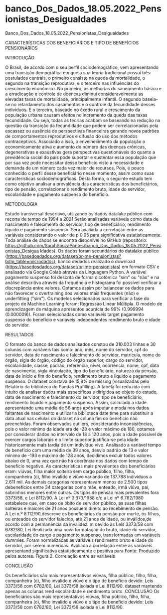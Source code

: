 # banco_Dos_Dados_18.05.2022_Pensionistas_Desigualdades
Banco_Dos_Dados_18.05.2022_Pensionistas_Desigualdades

CARACTERÍSTICAS DOS BENEFICIÁRIOS E TIPO DE BENEFÍCIOS
PENSIONÁRIOS

INTRODUÇÃO


O Brasil, de acordo com o seu perfil sociodemográfico, vem apresentando uma
transição demográfica em que a sua teoria tradicional possui três postulados centrais, o
primeiro consiste na queda da mortalidade, o segundo na transição reprodutiva, e o terceiro
nas influências do crescimento econômico. No primeiro, as melhorias do saneamento básico e
a erradicação e controle de doenças diminui consideravelmente as elevadas taxas de
mortalidade, principalmente infantil. O segundo baseia-se no retardamento dos casamentos e
o controle da fecundidade desses indivíduos. E o terceiro, baseado no êxodo rural e
crescimento da população urbana causam efeitos no incremento da queda das taxas
fecundidade.
Ou seja, todas as teorias acabam se baseando na redução na questão da transição da
fecundidade que podem ser correlacionadas pela escassez ou ausência de perspectivas
financeiras gerando novos padrões de comportamentos reprodutivos e difusão do uso dos
métodos contraceptivos. Associado a isso, o envelhecimento da população o economicamente
ativa e aumento do número das doenças crônicas, degenerativas e exaustivas gera
perspectivas questionáveis do quanto a previdência social do país pode suportar e sustentar
essa população que por sua vez pode necessitar desse benefício visto a necessidade e
demanda de um número cada vez maior de recursos.
Pois, é pouco conhecido o perfil desse beneficiário nesse momento, assim como suas
características sociodemográficas. Desta forma, o seguinte estudo tem como objetivo analisar
a prevalência das características dos beneficiários, tipo de pensão, correlacionar o
rendimento bruto, idade do servidor, escolaridade e pagamento suspenso do benefício.

METODOLOGIA

Estudo transversal descritivo, utilizando os dados datalake público com recorte de
tempo de 1994 a 2021 Serão analisadas variáveis como data de nascimento e falecimento do
servidor, tipo de beneficiário, rendimento líquido e pagamento suspenso. Será avaliada a
correlação entre as variáveis considerando o valor de p 0,05 para significativa
estatisticamente.
Toda análise de dados se encontra disponível no GitHub (repositório:
https://github.com/SarahSouzaPontes/banco_Dos_Dados_18.05.2022_Pensionistas_Desigua
ldades). Os dados foram secundários do datalake público
(https://basedosdados.org/dataset/br-me-pensionistas?bdm_table=microdados), banco dedados realizado o download (https://basedosdados.org/dataset/br-me-pensionistas) em
formato CSV e analisado via Google Colab através da Linguagem Python.
A variável pagamento suspenso foi descrita de forma dicotômica "sim" ou "não" e na
análise descritiva através da frequência e histograma foi possível verificar a discrepância
entre valores. Optamos assim por balancear os dados para não favorecer o overtraining dos
valores mais frequentes (não) e underfitting ("sim").
Os modelos selecionados para verificar a fase do projeto de Machine Learning foram:
Regressão Linear Múltipla. O modelo de aprendizagem de máquina apresentou acurácia de
99% (0.999994 (0.000009)). Foram selecionadas como variáveis target pagamento suspenso
do benefício e variáveis independentes rendimento bruto e idade do servidor.

RESULTADOS

O formato do banco de dados analisados constou de 310.003 linhas e 30 colunas com
variáveis tais como: ano, mês, nome do servidor, cpf do servidor, data de nascimento e
falecimento do servidor, matrícula, nome do órgão, sigla do órgão, código do órgão
superior, cargo do servidor, escolaridade, classe, padrão, referência, nível, ocorrência,
nome, cpf, data de nascimento, sigla vinculação, tipo do beneficiário, natureza da pensão,
data de início e fim do benefício, rendimento bruto e líquido e pagamento suspenso. O
dataset constava de 15,9% de missing (visualizadas pelo Relatório da biblioteca do Pandas
Profilling).
A tabela foi reduzida com intuito de analisar dados mais específicos e dirigidos ao
objeto do estudo, data de nascimento e falecimento do servidor, tipo de beneficiário,
rendimento líquido e pagamento suspenso. Assim, calculado a idade apresentando uma média
de 56 anos após imputar a moda nos dados faltantes de nascimento e utilizar a biblioteca date
time para substituir a data atual nas células do dataset na coluna fim do benefício não
preenchidas. Foram observados outliers, considerando inconsistências, pois o valor mínimo
da idade era de -28 e valor máximo de 180, optamos por considerar dados no intervalo de 18
a 120 anos, pois a idade possível de exercer cargos laborais e o limite superior justifica-se
pela idade historicamente mais tardia de um indivíduo vivo.
Analisado a variável tempo de benefício com uma média de 39 anos, desvio padrão
de 13 e valor mínimo de -193 e máximo de 128 anos, decidimos excluir todos valores abaixo
de 0, uma vez que não há coerência nos dados com tempo de benefício negativo. As
características mais prevalentes dos beneficiários eram: viúvas, filha maior solteira sem
cargo público, filho, filha, companheira (o), filho invalido e viúvo variando de 137.788
indivíduos a 2.611 mil. As demais categorias representavam menos de 2.500 tipos debenefícios entre 34 categorias como mãe, enteado, irmã viúva, pai, sobrinhos menores entre
outras.
Os tipos de pensão mais prevalentes fora
3373/58, e Lei 8112/90.
A Lei nº 3.373/1958 c/c a Lei nº 6.782/1980 estabelece que, em caso de óbito de
servidor público, as suas filhas solteiras e maiores de 21 anos possuem direito ao recebimento
de pensão. A Lei n.º 8.112/90,descreve os beneficiários da pensão por morte, os filhos, ou
enteados do servidor falecido, até 21 anos de idade, ou inválidos,de acordo com a
permanência da invalidez.
m devido às Leis 3373/58 com 6782/80, Lei
Realizada uma nova formatação do
bruto, idade do servidor, escolaridade do cargo e pagamento suspenso, transformadas em
variáveis dummies. Foram normalizadas as variáveis rendimento bruto e idade do servidor,
por serem numéricas. Avaliada a correlação entre as variáveis apresentand
significativa estatisticamente e positiva para
Fonte: Produzido pelos autores.
Figura 2. Correlação entre as variáveis

CONCLUSÃO

Os beneficiários são mais representativos viúvas, filha
público, filho, filha, companheira (o), filho invalido e viúvo e o tipo de benefício devido: Leis
3373/58 com 6782/80, Lei 3373/58 isolada e Lei 8112/90.
dataset mantendo apenas as colunas rend
escolaridade e rendimento bruto.
CONCLUSÃO
Os beneficiários são mais representativos viúvas, filha
público, filho, filha, companheira (o), filho invalido e viúvo e o tipo de benefício devido: Leis
3373/58 com 6782/80, Lei 3373/58 isolada e Lei 8112/90.

